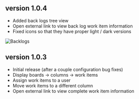 ## version 1.0.4

-   Added back logs tree view
-   Open external link to view back log work item information
-   Fixed icons so that they have proper light / dark versions

![Backlogs](https://i.postimg.cc/bw36v4jZ/screenshot-5.png)

## version 1.0.3

-   Initial release (after a couple configuration bug fixes)
-   Display boards -> columns -> work items
-   Assign work items to a user
-   Move work items to a different column
-   Open external link to view complete work item information
